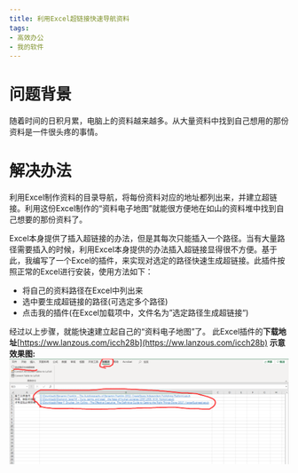 ```yaml
---
title: 利用Excel超链接快速导航资料
tags: 
- 高效办公
- 我的软件
---
```

# 问题背景
随着时间的日积月累，电脑上的资料越来越多。从大量资料中找到自己想用的那份资料是一件很头疼的事情。
# 解决办法
利用Excel制作资料的目录导航，将每份资料对应的地址都列出来，并建立超链接。利用这份Excel制作的“资料电子地图”就能很方便地在如山的资料堆中找到自己想要的那份资料了。

Excel本身提供了插入超链接的办法，但是其每次只能插入一个路径。当有大量路径需要插入的时候，利用Excel本身提供的办法插入超链接显得很不方便。基于此，我编写了一个Excel的插件，来实现对选定的路径快速生成超链接。此插件按照正常的Excel进行安装，使用方法如下：
- 将自己的资料路径在Excel中列出来
- 选中要生成超链接的路径(可选定多个路径)
- 点击我的插件(在Excel加载项中，文件名为”选定路径生成超链接“)

经过以上步骤，就能快速建立起自己的“资料电子地图”了。
此Excel插件的**下载地址**[https://ww.lanzous.com/icch28b](https://ww.lanzous.com/icch28b)
**示意效果图:**
![hyperlink](/assets/image/2020-05-07.png)
